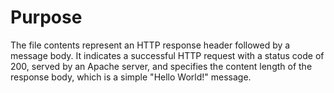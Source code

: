 # Purpose
The file contents represent an HTTP response header followed by a message body. It indicates a successful HTTP request with a status code of 200, served by an Apache server, and specifies the content length of the response body, which is a simple "Hello World!" message.
